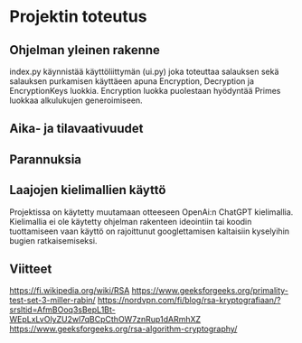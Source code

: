 # Projektin toteutus

## Ohjelman yleinen rakenne
index.py käynnistää käyttöliittymän (ui.py) joka toteuttaa salauksen sekä salauksen purkamisen käyttäeen apuna Encryption, Decryption ja EncryptionKeys luokkia. Encryption luokka puolestaan hyödyntää Primes luokkaa alkulukujen generoimiseen.


## Aika- ja tilavaativuudet

## Parannuksia

## Laajojen kielimallien käyttö
Projektissa on käytetty muutamaan otteeseen OpenAi:n ChatGPT kielimallia. Kielimallia ei ole käytetty ohjelman rakenteen ideointiin tai koodin tuottamiseen vaan käyttö on rajoittunut googlettamisen kaltaisiin kyselyihin bugien ratkaisemiseksi. 


## Viitteet
https://fi.wikipedia.org/wiki/RSA
https://www.geeksforgeeks.org/primality-test-set-3-miller-rabin/
https://nordvpn.com/fi/blog/rsa-kryptografiaan/?srsltid=AfmBOoq3sBepL1Bt-WEpLxLvOlyZU2wl7qBCpCthOW7znRup1dARmhXZ
https://www.geeksforgeeks.org/rsa-algorithm-cryptography/
